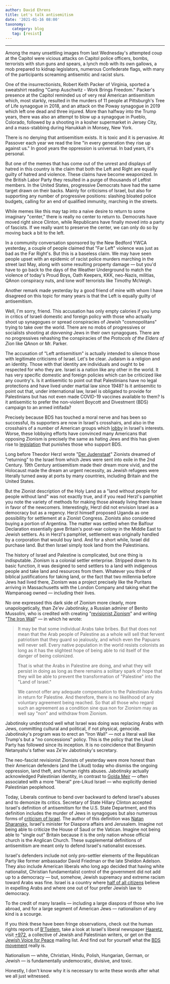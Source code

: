 ```yaml
---
author: David Ehrens
title: Let's talk antisemitism
date: '2021-01-16 08:00'
taxonomy:
   category: blog
   tag: [resist]
---
```

---
Among the many unsettling images from last Wednesday's attempted coup at the Capitol were vicious attacks on Capitol police officers, bombs, terrorists with stun guns and spears, a lynch mob with its own gallows, a mob prepared to kidnap legislators, numerous Confederate flags, with many of the participants screaming antisemitic and racist slurs.

One of the insurrectionists, Robert Keith Packer of Virginia, sported a sweatshirt reading "Camp Auschwitz - Work Brings Freedom." Packer's presence at the Capitol reminded us of very real American antisemitism which, most starkly, resulted in the murders of 11 people at Pittsburgh's Tree of Life synagogue in 2018, and an attack on the Poway synagogue in 2019 which left one dead and three injured. More than halfway into the Trump years, there was also an attempt to blow up a synagogue in Pueblo, Colorado, followed by a shooting in a kosher supermarket in Jersey City, and a mass-stabbing during Hanukkah in Monsey, New York.

There is no denying that antisemitism exists. It is toxic and it is pervasive. At Passover each year we read the line "in every generation they rise up against us." In good years the oppression is universal. In bad years, it's personal.

But one of the memes that has come out of the unrest and displays of hatred in this country is the claim that both the Left and Right are equally guilty of hatred and violence. These claims have become weaponized. In the British Labor Party they resulted in a purge of thousands of Leftist members. In the United States, progressive Democrats have had the same target drawn on their backs. Mainly for criticisms of Israel, but also for supporting any number of progressive positions: slashing bloated police budgets, calling for an end of qualified immunity, marching in the streets.

While memes like this may tap into a naive desire to return to some imaginary "center," there is really no center to return to. Democrats have moved right since Clinton, while Republicans have finally moved into a party of fascists. If we really want to preserve the center, we can only do so by moving back a bit to the left.

In a community conversation sponsored by the New Bedford YWCA yesterday, a couple of people claimed that "Far Left" violence was just as bad as the Far Right's. But this is a baseless claim. We may have seen people upset with an epidemic of racist police murders marching in the street last May, along with some resulting property damage — but you'd have to go back to the days of the Weather Underground to match the violence of today's Proud Boys, Oath Keepers, KKK, neo-Nazis, militias, QAnon conspiracy nuts, and lone wolf terrorists like Timothy McVeigh.

Another remark made yesterday by a good friend of mine with whom I have disagreed on this topic for many years is that the Left is equally guilty of antisemitism.

Well, I'm sorry, friend. This accusation has only empty calories if you lump in critics of Israeli domestic and foreign policy with those who actually shoot up synagogues or spread conspiracies of Jewish "cosmopolitans" trying to take over the world. There are no mobs of progressives or socialists shooting at *davvening* Jews in their own synagogues. There are no progressives rehashing the conspiracies of the *Protocols of the Elders of Zion* like QAnon or Mr. Parker.

The accusation of "Left antisemitism" is actually intended to silence those with legitimate criticisms of Israel. Let's be clear. Judaism is a religion and an identity. Those with that identity are individuals and ought to be respected for who they are. Israel is a nation like any other in the world. It has very specific domestic and foreign policies which can be criticized like any country's. Is it antisemitic to point out that Palestinians have no legal protections and have lived under martial law since 1948? Is it antisemitic to point out that, under international law, Israel is obligated to provide for Palestinians but has not even made COVID-19 vaccines available to them? Is it antisemitic to prefer the non-violent Boycott and Divestment (BDS) campaign to an armed intifada?

Precisely because BDS has touched a moral nerve and has been so successful, its supporters are now in Israel's crosshairs, and also in the crosshairs of a number of American groups which [lobby](https://www.lrb.co.uk/the-paper/v28/n06/john-mearsheimer/the-israel-lobby) in Israel's interests. Worse, these lobbying efforts have convinced many Americans that opposing Zionism is precisely the same as hating Jews and this has given rise to [legislation](https://www.vox.com/policy-and-politics/2019/1/9/18172826/bds-law-israel-boycott-states-explained) that punishes those who support BDS.

Long before Theodor Herzl wrote "[Der Judenstaat](https://www.britannica.com/topic/The-Jewish-State)" Zionists dreamed of "returning" to the Israel from which Jews were sent into exile in the 2nd Century. 19th Century antisemitism made their dream more vivid, and the Holocaust made the dream an urgent necessity, as Jewish refugees were literally turned away at ports by many countries, including Britain and the United States.

But the Zionist description of the Holy Land as a "land without people for people without land" was not exactly true, and if you read Herzl's pamphlet you note the variety of methods for making those already living there leave in favor of the newcomers. Interestingly, Herzl did not envision Israel as a democracy but as a regency. Herzl himself proposed Uganda as one possibility for settlement at a Zionist Congress. Zionists also considered buying a portion of Argentina. The matter was settled when the Balfour Declaration essentially gave Britain's post-war colony in the Middle East to Jewish settlers. As in Herzl's pamphlet, settlement was originally handled by a corporation that would buy land. And for a short while, Israel did purchase land. But then Israel simply took land from the Palestinians.

The history of Israel and Palestine is complicated, but one thing is indisputable. Zionism is a colonial settler enterprise. Stripped down to its basic function, it was designed to send settlers to a land with indigenous people and take land and resources from them. Whatever you think of biblical justifications for taking land, or the fact that two millennia before Jews had lived there, Zionism was a project precisely like the Puritans arriving in Massachusetts with the London Company and taking what the Wampanoag owned — including their lives.

No one expressed this dark side of Zionism more clearly, more unapologetically, than Ze'ev Jabotinsky, a Russian admirer of Benito Mussolini, who is credited with creating "[revisionist Zionism](https://en.wikipedia.org/wiki/Revisionist_Zionism)" and writing "[The Iron Wall](http://en.jabotinsky.org/media/9747/the-iron-wall.pdf)" — in which he wrote:

> It may be that some individual Arabs take bribes. But that does not mean that the Arab people of Palestine as a whole will sell that fervent patriotism that they guard so jealously, and which even the Papuans will never sell. Every native population in the world resists colonists as long as it has the slightest hope of being able to rid itself of the danger of being colonized.
>
> That is what the Arabs in Palestine are doing, and what they will persist in doing as long as there remains a solitary spark of hope that they will be able to prevent the transformation of "Palestine" into the "Land of Israel."
>
> We cannot offer any adequate compensation to the Palestinian Arabs in return for Palestine. And therefore, there is no likelihood of any voluntary agreement being reached. So that all those who regard such an agreement as a condition sine qua non for Zionism may as well say "non" and withdraw from Zionism.

Jabotinsky understood well what Israel was doing was replacing Arabs with Jews, committing cultural and political, if not physical, genocide. Jabotinsky's program was to erect an "Iron Wall" — not a literal wall like Trump's but a "no concessions" policy. This is the policy that the Likud Party has followed since its inception. It is no coincidence that Binyamin Netanyahu's father was Ze'ev Jabotinsky's secretary.

The neo-fascist revisionist Zionists of yesterday were more honest than their American defenders (and the Likud) today who dismiss the ongoing oppression, land theft, and human rights abuses. Jabotinsky actually acknowledged Palestinian identity, in contrast to [Golda Meir](https://peacenow.org/page.php?name=they-say-we-say-the-palestinians-are-not-a-real-people) — often associated with a more "liberal" pre-Likud Israel — who explicitly denied Palestinian peoplehood.

Today, Liberals continue to bend over backward to defend Israel's abuses and to demonize its critics. Secretary of State Hillary Clinton accepted Israel's definition of antisemitism for the U.S. State Department, and this definition includes the murder of Jews in synagogues but also numerous forms of [criticism of Israel](https://www.state.gov/defining-antisemitism/). The author of this definition was [Natan Sharansky](https://forward.com/opinion/4184/antisemitism-in-3-d/), Israel's minister for Diaspora affairs and Jerusalem. Imagine not being able to criticize the House of Saud or the Vatican. Imagine not being able to "single out" Britain because it is the only nation whose official church is the Anglican Church. These supplemental definitions of antisemitism are meant only to defend Israel's nationalist excesses.

Israel's defenders include not only pro-settler elements of the Republican Party like former ambassador David Friedman or the late Sheldon Adelson. They also include American liberals who long ago decided that having white nationalist, Christian fundamentalist control of the government did not add up to a democracy — but, somehow, Jewish supremacy and extreme racism toward Arabs was fine. Israel is a country where [half of all citizens](https://www.jpost.com/Israel-News/Politics-And-Diplomacy/Pew-poll-48-percent-of-Israeli-Jews-support-transfer-or-expulsion-of-Arab-Israelis-447225) believe in expelling Arabs and where one out of four prefer Jewish law to democracy.

To the credit of many Israelis — including a large diaspora of those who live abroad, and for a large segment of American Jews — nationalism of any kind is a scourge.

If you think these have been fringe observations, check out the human rights reports of [B'Tselem](https://www.btselem.org/), take a look at Israel's liberal newspaper [Haaretz](https://www.haaretz.com/), visit [+972](https://www.972mag.com/), a collective of Jewish and Palestinian writers, or get on the [Jewish Voice for Peace](https://jewishvoiceforpeace.org/) mailing list. And find out for yourself what the [BDS movement](https://bdsmovement.net/) really is.

Nationalism — white, Christian, Hindu, Polish, Hungarian, German, or Jewish — is fundamentally undemocratic, divisive, and toxic.

Honestly, I don't know why it is necessary to write these words after what we all just witnessed.
